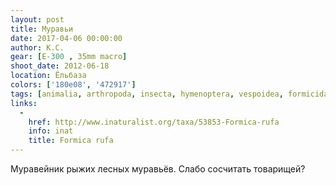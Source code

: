```yaml
---
layout: post
title: Муравьи
date: 2017-04-06 00:00:00
author: К.С.
gear: [E-300 , 35mm macro]
shoot_date: 2012-06-18
location: Ёльбаза
colors: ['180e08', '472917']
tags: [animalia, arthropoda, insecta, hymenoptera, vespoidea, formicidae, formica, formica rufa]
links:
  -
    href: http://www.inaturalist.org/taxa/53853-Formica-rufa
    info: inat
    title: Formica rufa
---
```


Муравейник рыжих лесных муравьёв. Слабо сосчитать товарищей?
